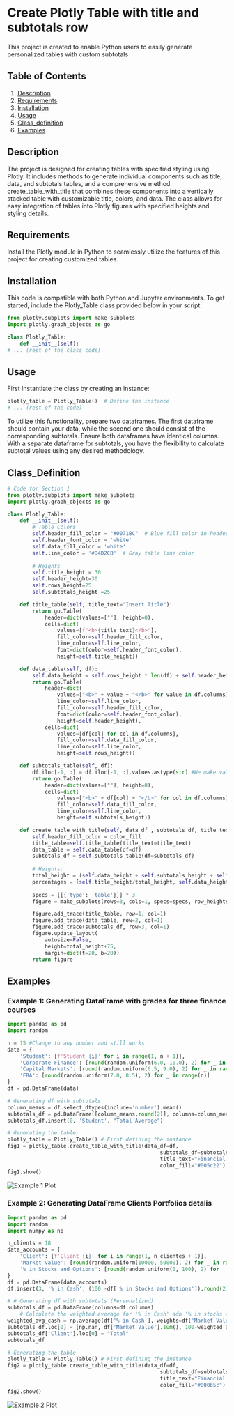 # Create Plotly Table with title and subtotals row

This project is created to enable Python users to easily generate personalized tables with custom subtotals

## Table of Contents
1. [Description](#description)
2. [Requirements](#requirements)
3. [Installation](#installation)
4. [Usage](#usage)
5. [Class_definition](#class_definition)
6. [Examples](#examples)

## Description

The project is designed for creating tables with specified styling using Plotly. It includes methods to generate individual components such as title, data, and subtotals tables, and a comprehensive method create_table_with_title that combines these components into a vertically stacked table with customizable title, colors, and data. The class allows for easy integration of tables into Plotly figures with specified heights and styling details.

## Requirements

Install the Plotly module in Python to seamlessly utilize the features of this project for creating customized tables.

## Installation

This code is compatible with both Python and Jupyter environments. To get started, include the Plotly_Table class provided below in your script. 
```python
from plotly.subplots import make_subplots
import plotly.graph_objects as go

class Plotly_Table:
    def __init__(self):
# ... (rest of the class code)
```
## Usage

First Instantiate the class by creating an instance:

```python
plotly_table = Plotly_Table()  # Define the instance
# ... (rest of the code)
```
To utilize this functionality, prepare two dataframes. The first dataframe should contain your data, while the second one should consist of the corresponding subtotals. Ensure both dataframes have identical columns. With a separate dataframe for subtotals, you have the flexibility to calculate subtotal values using any desired methodology.

## Class_Definition

```python
# Code for Section 1
from plotly.subplots import make_subplots
import plotly.graph_objects as go

class Plotly_Table:
    def __init__(self):
        # Table Colors
        self.header_fill_color = "#0071BC"  # Blue fill color in header and titles
        self.header_font_color = 'white'
        self.data_fill_color = 'white'
        self.line_color = '#D4D2CB'  # Gray table line color
        
        # Heights
        self.title_height = 30
        self.header_height=30
        self.rows_height=25
        self.subtotals_height =25

    def title_table(self, title_text="Insert Title"):
        return go.Table(
            header=dict(values=[""], height=0),
            cells=dict(
                values=[f"<b>{title_text}</b>"],
                fill_color=self.header_fill_color,
                line_color=self.line_color,
                font=dict(color=self.header_font_color),
                height=self.title_height))

    def data_table(self, df):
        self.data_height = self.rows_height * len(df) + self.header_height
        return go.Table(
            header=dict(
                values=["<b>" + value + "</b>" for value in df.columns],
                line_color=self.line_color,
                fill_color=self.header_fill_color,
                font=dict(color=self.header_font_color),
                height=self.header_height),
            cells=dict(
                values=[df[col] for col in df.columns],
                fill_color=self.data_fill_color,
                line_color=self.line_color,
                height=self.rows_height))

    def subtotals_table(self, df):
        df.iloc[-1, :] = df.iloc[-1, :].values.astype(str) #We make values as string to bold
        return go.Table(
            header=dict(values=[""], height=0),
            cells=dict(
                values=["<b>" + df[col] + "</b>" for col in df.columns],
                fill_color=self.data_fill_color,
                line_color=self.line_color,
                height=self.subtotals_height))

    def create_table_with_title(self, data_df , subtotals_df, title_text='Insert Title',color_fill="#0071BC"):
        self.header_fill_color = color_fill
        title_table=self.title_table(title_text=title_text)
        data_table = self.data_table(df=df)
        subtotals_df = self.subtotals_table(df=subtotals_df)
                
        # Heights:
        total_height = (self.data_height + self.subtotals_height + self.title_height)+10
        percentages = [self.title_height/total_height, self.data_height/total_height, (self.subtotals_height+20)/total_height]
        
        specs = [[{'type': 'table'}]] * 3 
        figure = make_subplots(rows=3, cols=1, specs=specs, row_heights=percentages, vertical_spacing=0.001)

        figure.add_trace(title_table, row=1, col=1)
        figure.add_trace(data_table, row=2, col=1)
        figure.add_trace(subtotals_df, row=3, col=1)
        figure.update_layout(
            autosize=False,
            height=total_height+75,
            margin=dict(t=20, b=20))
        return figure
```
## Examples
### Example 1: Generating DataFrame with grades for three finance courses 
```python
import pandas as pd
import random

n = 15 #Change to any number and still works
data = {
    'Student': [f'Student_{i}' for i in range(1, n + 1)],
    'Corporate Finance': [round(random.uniform(6.0, 10.0), 2) for _ in range(n)],
    'Capital Markets': [round(random.uniform(6.5, 9.0), 2) for _ in range(n)],
    'FRA': [round(random.uniform(7.0, 8.5), 2) for _ in range(n)]
}
df = pd.DataFrame(data)

# Generating df with subtotals
column_means = df.select_dtypes(include='number').mean()
subtotals_df = pd.DataFrame([column_means.round(2)], columns=column_means.index)
subtotals_df.insert(0, 'Student', "Total Average")

# Generating the table
plotly_table = Plotly_Table() # First defining the instance
fig1 = plotly_table.create_table_with_title(data_df=df, 
                                                 subtotals_df=subtotals_df, 
                                                 title_text="Financial Course Performance Summary",
                                                 color_fill="#005c22")
fig1.show()
```
![Example 1 Plot](Plotly_table_1.png)

### Example 2: Generating DataFrame Clients Portfolios detalis
```python
import pandas as pd
import random
import numpy as np

n_clients = 18
data_accounts = {
    'Client': [f'Client_{i}' for i in range(1, n_clientes + 1)],
    'Market Value': [round(random.uniform(10000, 50000), 2) for _ in range(n_clients)],
    '% in Stocks and Options': [round(random.uniform(0, 100), 2) for _ in range(n_clients)],
}
df = pd.DataFrame(data_accounts)
df.insert(3, '% in Cash', (100 -df['% in Stocks and Options']).round(2))

# # Generating df with subtotals (Personalized)
subtotals_df = pd.DataFrame(columns=df.columns)
    # Calculate the weighted average for '% in Cash' adn '% in stocks and options'
weighted_avg_cash = np.average(df['% in Cash'], weights=df['Market Value']).round(2)
subtotals_df.loc[0] = [np.nan, df['Market Value'].sum(), 100-weighted_avg_cash, weighted_avg_cash]
subtotals_df['Client'].loc[0] = "Total"
subtotals_df

# Generating the table
plotly_table = Plotly_Table() # First defining the instance
fig2 = plotly_table.create_table_with_title(data_df=df, 
                                                 subtotals_df=subtotals_df, 
                                                 title_text="Financial Course Performance Summary",
                                                 color_fill="#000b5c")
fig2.show()
```
![Example 2 Plot](Plotly_table_2.png)
